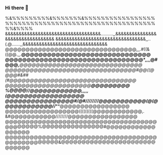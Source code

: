 ### Hi there 👋
%&%%%%%%%%%&%%%%%%%&%%%%%%%%%%%%%%%%%%%%%%%%%%%%%%%%%%%%%%%%%%%%%%%%%%%%%%%&%%%%
&&&&&&&&&&&&&&&&&&&&&&&&&&&&&&&&&&&..........,,&&&&&&&&&&&&&&&&&&&&&&&&&&&&&&&&&
&&&&&&&&&&&&&&&&&&&&&&&&&&&&&&&&&,,..(.@.......,,&&&&&&&&&&&&&&&&&&&&&&&&&&&&&&&
@@@@@@@@@@@@@@@@@@@@@@@@@@@@@@@@,,,.#((&((@@.,,.**@@@@@@@@@@@@@@@@@@@@@@@@@@@@@@
@@@@@@@@@@@@@@@@@@@@@@@@@@@@@@@@*,,,,@#@@@*****,**@@@@@@@@@@@@@@@@@@@@@@@@@@@@@@
@@@@@@@@@@@@@@@@@@@@@@@@@@@@@@@@#@@((@@*@@*#&##(#@@@@@@@@@@@@@@@@@@@@@@@@@@@@@@@
@@@@@@@@@@@@@@@@@@@@@******@@@@@@@@@ %@@@@//@@@@@@@@@@@@,,,,,(@@@@@@@@@@@@@@@@@@
@@@@@@@@@@@@@@@@#/@#////////@@@@@@@@@@@(@(@@@@@@@@@@@@*/*/*****@@@@@@@@@@@@@@@@@
@@@@@@@@@@@@@@@@@@(((((((((@@@@@@@@@@@@,. &#@@@@@@@@@@@////////@@@@@@@@@@@@@@@@@
@@@@@@@@@@@@@@@@@@@@@@@@@@@@@@@@@@@@@@@@@@@@@%@@@@@@@@@@@@@@@#@@@@@@@@@@@@@@@@@@
@@@@@@@@@@@@@@@@@@@@@@@@@@@@@@@@@@@@@@@@@@@@@@@@@@&@@@@@@@@@@@@@@@@@@@@@@@@@@@@@

<!--
**BobochD-Brew/BobochD-Brew** is a ✨ _special_ ✨ repository because its `README.md` (this file) appears on your GitHub profile.

Here are some ideas to get you started:

- 🔭 I’m currently working on ...
- 🌱 I’m currently learning ...
- 👯 I’m looking to collaborate on ...
- 🤔 I’m looking for help with ...
- 💬 Ask me about ...
- 📫 How to reach me: ...
- 😄 Pronouns: ...
- ⚡ Fun fact: ...
-->
